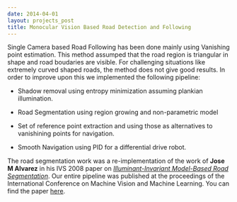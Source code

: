 ```yaml
---
date: 2014-04-01
layout: projects_post
title: Monocular Vision Based Road Detection and Following
---
```


Single Camera based Road Following has been done mainly using Vanishing point estimation. This method assumped that the road region is triangular in shape and road boudaries are visible. For challenging situations like extremely curved shaped roads, the method does not give good results. In order to improve upon this we implemented the following pipeline:

* Shadow removal using entropy minimization assuming plankian illumination.

* Road Segmentation using region growing and non-parametric model

* Set of reference point extraction and using those as alternatives to vanishining points for navigation.

* Smooth Navigation using PID for a differential drive robot.
 
The road segmentation work was a re-implementation of the work of **Jose M Alvarez** in his IVS 2008 paper on [*Illuminant-Invariant Model-Based Road Segmentation*](http://www.cvc.uab.es/~jalvarez/IlluminantInvariantModelBasedRoadSegmentation.pdf).
Our entire pipeline was published at the proceedings of the International Conference on Machine Vision and Machine Learning. You can find the paper [here](http://avestia.com/MVML2014_Proceedings/papers/127.pdf).